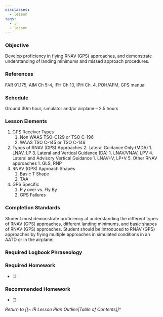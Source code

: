 ```yaml
---
cssclasses:
  - lesson
tags:
  - ir
  - lesson
---
```

### Objective
Develop proficiency in flying RNAV (GPS) approaches, and demonstrate understanding of landing minimums and missed approach procedures. 

### References
FAR 91.175, AIM Ch 5-4, IFH Ch 10, IPH Ch. 4, POH/AFM, GPS manual 

### Schedule
Ground 30m hour, simulator and/or airplane – 2.5 hours 

### Lesson Elements

1. GPS Receiver Types
	1. Non WAAS TSO-C129 or TSO C-196
	2. WAAS TSO C-145 or TSO C-146
2. Types of RNAV (GPS) Approaches
	2. Lateral Guidance Only (MDA)
		1. LNAV, LP
	3. Lateral and Vertical Guidance (DA)
		1. LNAV/VNAV, LPV
	4. Lateral and Advisory Vertical Guidance
		1. LNAV+V, LP+V
	5. Other RNAV approaches
		1. GLS, RNP
3. RNAV (GPS) Approach Shapes
	1. Basic T Shape
	2. TAA
4. GPS Specific
	1. Fly over vs. Fly By
	2. GPS Failures
	
### Completion Standards
Student must demonstrate proficiency at understanding the different types of RNAV (GPS) approaches, different landing minimums, and basic shapes of RNAV (GPS) approaches. Student should be introduced to RNAV (GPS) approaches by flying multiple approaches in simulated conditions in an AATD or in the airplane. 

### Required Logbook Phraseology

### Required Homework
- [ ] 

### Recommended Homework
- [ ] 

*Return to [[~ IR Lesson Plan Outline|Table of Contents]]^*